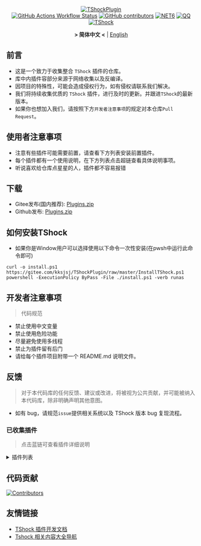 <div align = "center">
  
[![TShockPlugin](https://socialify.git.ci/UnrealMultiple/TShockPlugin/image?description=1&descriptionEditable=%E4%B8%80%E4%B8%AATShock%E6%94%B6%E9%9B%86%E4%BB%93%E5%BA%93&font=Inter&forks=1&issues=1&language=1&logo=https%3A%2F%2Fgithub.com%2FUnrealMultiple%2FTShockPlugin%2Fblob%2Fmaster%2Ficon.png%3Fraw%3Dtrue&name=1&pattern=Circuit%20Board&pulls=1&stargazers=1&theme=Auto)](https://github.com/UnrealMultiple/TShockPlugin)  
[![GitHub Actions Workflow Status](https://img.shields.io/github/actions/workflow/status/UnrealMultiple/TShockPlugin/.github%2Fworkflows%2Fplugins_publish.yml)](https://github.com/UnrealMultiple/TShockPlugin/actions)
[![GitHub contributors](https://img.shields.io/github/contributors/UnrealMultiple/TShockPlugin?style=flat)](https://github.com/UnrealMultiple/TShockPlugin/graphs/contributors)
[![NET6](https://img.shields.io/badge/Core-%20.NET_6-blue)](https://dotnet.microsoft.com/zh-cn/)
[![QQ](https://img.shields.io/badge/QQ-EB1923?logo=tencent-qq&logoColor=white)](https://qm.qq.com/cgi-bin/qm/qr?k=54tOesIU5g13yVBNFIuMBQ6AzjgE6f0m&jump_from=webapi&authKey=6jzafzJEqQGzq7b2mAHBw+Ws5uOdl83iIu7CvFmrfm/Xxbo2kNHKSNXJvDGYxhSW)
[![TShock](https://img.shields.io/badge/TShock5.2.0-2B579A.svg?&logo=TShock&logoColor=white)](https://github.com/Pryaxis/TShock)

**&gt; 简体中文 &lt;** | [English](README_en.md)

</div>

## 前言
- 这是一个致力于收集整合 `TShock` 插件的仓库。
- 库中内插件容部分来源于网络收集以及反编译。
- 因项目的特殊性，可能会造成侵权行为，如有侵权请联系我们解决。
- 我们将持续收集优质的 `TShock` 插件，进行及时的更新。并跟进`TShock`的最新版本。
- 如果你也想加入我们，请按照下方`开发者注意事项`的规定对本仓库`Pull Request`。


## 使用者注意事项

- 注意有些插件可能需要前置，请查看下方列表安装前置插件。
- 每个插件都有一个使用说明，在下方列表点击超链查看具体说明事项。
- 听说喜欢给仓库点星星的人，插件都不容易报错

## 下载

- Gitee发布(国内推荐): [Plugins.zip](https://gitee.com/kksjsj/TShockPlugin/releases/download/V1.0.0.0/Plugins.zip)
- Github发布: [Plugins.zip](https://github.com/UnrealMultiple/TShockPlugin/releases/download/V1.0.0.0/Plugins.zip)


## 如何安装TShock
- 如果你是Window用户可以选择使用以下命令一次性安装(在pwsh中运行此命令即可)
```
curl -o install.ps1 https://gitee.com/kksjsj/TShockPlugin/raw/master/InstallTShock.ps1
powershell -ExecutionPolicy ByPass -File ./install.ps1 -verb runas
```

## 开发者注意事项

> 代码规范

- 禁止使用中文变量
- 禁止使用危险功能
- 尽量避免使用多线程
- 禁止为插件留有后门
- 请给每个插件项目附带一个 README.md 说明文件。

## 反馈

> 对于本代码库的任何反馈、建议或改进，将被视为公共贡献，并可能被纳入本代码库，除非明确声明其他意图。

- 如有 bug，请规范`issue`提供相关系统以及 TShock 版本 bug 复现流程。

### 已收集插件

> 点击蓝链可查看插件详细说明

<Details>
<Summary>插件列表</Summary>

| 名称                                                               |          插件说明           |                                                                        前置                                                                        |
|------------------------------------------------------------------|:-----------------------:|:------------------------------------------------------------------------------------------------------------------------------------------------:|
| [ChattyBridge](src/ChattyBridge/README.md)                           |         用于跨服聊天          |                                                                        无                                                                         |
| [EconomicsAPI](src/EconomicsAPI/README.md)                           |         经济插件前置          |                                                                        无                                                                         |
| [Economics.RPG](src/Economics.RPG/README.md)                         |           RPG           |                                                      [EconomicsAPI](src/EconomicsAPI/README.md)                                                      |
| [Economics.WeaponPlus](src/Economics.WeaponPlus/README.md)           |          强化武器           |                                                      [EconomicsAPI](src/EconomicsAPI/README.md)                                                      |
| [Economics.Deal](src/Economics.RPG/README.md)                        |          交易插件           |                                                      [EconomicsAPI](src/EconomicsAPI/README.md)                                                      |
| [Economics.Shop](src/Economics.Shop/README.md)                       |          商店插件           | [EconomicsAPI](src/EconomicsAPI/README.md)<br>[Economics.RPG](src/https://github.com/UnrealMultiple/TShockPlugin/blob/master/Economics.RPG/README.md) |
| [Economics.Skill](src/Economics.Skill/README.md)                     |          技能插件           | [EconomicsAPI](src/EconomicsAPI/README.md)<br>[Economics.RPG](src/https://github.com/UnrealMultiple/TShockPlugin/blob/master/Economics.RPG/README.md) |
| [Economics.Regain](src/Economics.Regain/README.md)                   |          物品回收           |                                                      [EconomicsAPI](src/EconomicsAPI/README.md)                                                      |
| [Economics.Projectile](src/Economics.Projectile/README.md)           |          自定义弹幕          |                                [EconomicsAPI](src/EconomicsAPI/README.md)<br>[Economics.RPG](src/Economics.RPG/README.md)                                |
| [Economics.NPC](src/Economics.NPC/README.md)                         |         自定义怪物奖励         |                                                      [EconomicsAPI](src/EconomicsAPI/README.md)                                                      |
| [Economics.Task](src/Economics.Task/README.md)                       |          任务插件           | [EconomicsAPI](src/EconomicsAPI/README.md)<br>[Economics.RPG](src/https://github.com/UnrealMultiple/TShockPlugin/blob/master/Economics.RPG/README.md) |
| [CreateSpawn](src/CreateSpawn/README.md)                             |         出生点建筑生成         |                                                                        无                                                                         |
| [AutoBroadcast](src/AutoBroadcast/README.md)                         |          自动广播           |                                                                        无                                                                         |
| [AutoTeam](src/AutoTeam/README.md)                                   |          自动队伍           |                                                                        无                                                                         |
| [BridgeBuilder](src/BridgeBuilder/README.md)                         |          快速铺桥           |                                                                        无                                                                         |
| [OnlineGiftPackage](src/OnlineGiftPackage/README.md)                 |          在线礼包           |                                                                        无                                                                         |
| [LifemaxExtra](src/LifemaxExtra/README.md)                           |        吃更多生命果/水晶        |                                                                        无                                                                         |
| [DisableMonsLoot](src/DisableMonsLoot/README.md)                     |          禁怪物掉落          |                                                                        无                                                                         |
| [PermaBuff](src/PermaBuff/README.md)                                 |         永久 Buff         |                                                                        无                                                                         |
| [ShortCommand](src/ShortCommand/README.md)                           |          简短指令           |                                                                        无                                                                         |
| [ProgressBag](src/ProgressBag/README.md)                             |          进度礼包           |                                                                        无                                                                         |
| [CriticalHit](src/CriticalHit/README.md)                             |          击打提示           |                                                                        无                                                                         |
| [Back](src/Back/README.md)                                           |          死亡回溯           |                                                                        无                                                                         |
| [BanNpc](src/BanNpc/README.md)                                       |         阻止怪物生成          |                                                                        无                                                                         |
| [MapTeleport](src/MapTp/README.md)                                   |         双击大地图传送         |                                                                        无                                                                         |
| [RandReSpawn](src/RandRespawn/README.md)                             |          随机出生点          |                                                                        无                                                                         |
| [CGive](src/CGive/README.md)                                         |          离线命令           |                                                                        无                                                                         |
| [RainbowChat](src/RainbowChat/README.md)                             |        每次说话颜色不一样        |                                                                        无                                                                         |
| [NormalDropsBags](src/NormalDropsBags/README.md)                     |         普通难度宝藏袋         |                                                                        无                                                                         |
| [DisableSurfaceProjectiles](src/DisableSurfaceProjectiles/README.md) |          禁地表弹幕          |                                                                        无                                                                         |
| [RecipesBrowser](src/RecipesBrowser/README.md)                       |           合成表           |                                                                        无                                                                         |
| [DisableGodMod](src/DisableGodMod/README.md)                         |         阻止玩家无敌          |                                                                        无                                                                         |
| [TownNPCHomes](src/TownNPCHomes/README.md)                           |        NPC 快速回家         |                                                                        无                                                                         |
| [RegionView](src/RegionView/README.md)                               |         显示区域边界          |                                                                        无                                                                         |
| [Noagent](src/Noagent/README.md)                                     |       禁止代理 ip 进入        |                                                                        无                                                                         |
| [SwitchCommands](src/SwitchCommands/README.md)                       |         区域执行指令          |                                                                        无                                                                         |
| [GolfRewards](src/GolfRewards/README.md)                             |          高尔夫奖励          |                                                                        无                                                                         |
| [DataSync](src/DataSync/README.md)                                   |          进度同步           |                                                                        无                                                                         |
| [ProgressRestrict](src/ProgressRestrict/README.md)                   |          超进度检测          |                                                          [DataSync](src/DataSync/README.md)                                                          |
| [PacketsStop](src/PacketsStop/README.md)                             |          数据包拦截          |                                                                        无                                                                         |
| [DeathDrop](src/DeathDrop/README.md)                                 |     怪物死亡随机和自定义掉落物品      |                                                                        无                                                                         |
| [DTEntryBlock](src/DTEntryBlock/README.md)                           |        阻止进入地牢或神庙        |                                                                        无                                                                         |
| [PerPlayerLoot](src/PerPlayerLoot/README.md)                         |        玩家战利品单独箱子        |                                                                        无                                                                         |
| [PvPer](src/PvPer/README.md)                                         |          决斗系统           |                                                                        无                                                                         |
| [DumpTerrariaID](src/DumpTerrariaID/README.md)                       |          输出 ID          |                                                                        无                                                                         |
| [DamageStatistic](src/DamageStatistic/README.md)                     |          伤害统计           |                                                                        无                                                                         |
| [AdditionalPylons](src/AdditionalPylons/README.md)                   |         放置更多晶塔          |                                                                        无                                                                         |
| [History](src/History/README.md)                                     |         历史图格记录          |                                                                        无                                                                         |
| [Invincibility](src/Invincibility/README.md)                         |          限时无敌           |                                                                        无                                                                         |
| [Ezperm](src/Ezperm/README.md)                                       |          批量改权限          |                                                                        无                                                                         |
| [AutoClear](src/Autoclear/README.md)                                 |         智能自动扫地          |                                                                        无                                                                         |
| [EssentialsPlus](src/EssentialsPlus/README.md)                       |         更多管理指令          |                                                                        无                                                                         |
| [ShowArmors](src/ShowArmors/README.md)                               |          展示装备栏          |                                                                        无                                                                         |
| [VeinMiner](src/VeinMiner/README.md)                                 |          连锁挖矿           |                                                                        无                                                                         |
| [PersonalPermission](src/PersonalPermission/README.md)               |        为玩家单独设置权限        |                                                                        无                                                                         |
| [ItemPreserver](src/ItemPreserver/README.md)                         |         指定物品不消耗         |                                                                        无                                                                         |
| [SimultaneousUseFix](src/SimultaneousUseFix/README.md)               |     解决卡双锤卡星旋机枪之类的问题     |                                      [Chireiden.TShock.Omni](src/https://github.com/sgkoishi/yaaiomni/releases)                                      |
| [Challenger](src/Challenger/README.md)                               |          挑战者模式          |                                                                        无                                                                         |
| [MiniGamesAPI](src/MiniGamesAPI/README.md)                           |        豆沙小游戏 API        |                                                                        无                                                                         |
| [BuildMaster](src/BuildMaster/README.md)                             |      豆沙小游戏·建筑大师模式       |                                                      [MiniGamesAPI](src/MiniGamesAPI/README.md)                                                      |
| [JourneyUnlock](src/JourneyUnlock/README.md)                         |         解锁旅途物品          |                                                                        无                                                                         |
| [ListPlugins](src/ListPlugins/README.md)                             |          查已装插件          |                                                                        无                                                                         |
| [BagPing](src/BagPing/README.md)                                     |        地图上标记宝藏袋         |                                                                        无                                                                         |
| [ServerTools](src/ServerTools/README.md)                             |         服务器管理工具         |                                                                        无                                                                         |
| [Platform](src/Platform/README.md)                                   |         判断玩家设备          |                                                                        无                                                                         |
| [CaiLib](src/CaiLib/README.md)                                       |        Cai 的前置库         |                                                                        无                                                                         |
| [GenerateMap](src/GenerateMap/README.md)                             |         生成地图图片          |                                                            [CaiLib](src/CaiLib/README.md)                                                            |
| [RestInventory](src/RestInventory/README.md)                         |     提供 REST 查询背包接口      |                                                                        无                                                                         |
| [WikiLangPackLoader](src/WikiLangPackLoader/README.md)               |     为服务器加载 Wiki 语言包     |                                                                        无                                                                         |
| [HelpPlus](src/HelpPlus/README.md)                                   |      修复和增强 Help 命令      |                                                                        无                                                                         |
| [CaiBot](src/CaiBot/README.md)                                       |       CaiBot 适配插件       |                                                                       自带前置                                                                       |
| [HouseRegion](src/HouseRegion/README.md)                             |          圈地插件           |                                                                        无                                                                         |
| [SignInSign](src/SignInSign/README.md)                               |         告示牌登录插件         |                                                                        无                                                                         |
| [WeaponPlusCostCoin](src/WeaponPlusCostCoin/README.md)               |         武器强化钱币版         |                                                                        无                                                                         |
| [Respawn](src/Respawn/README.md)                                     |          原地复活           |                                                                        无                                                                         |
| [EndureBoost](src/EndureBoost/README.md)                             |     物品一定数量后长时间buff      |                                                                        无                                                                         |
| [AnnouncementBoxPlus](src/AnnouncementBoxPlus/README.md)             |         广播盒功能强化         |                                                                        无                                                                         |
| [ConsoleSql](src/ConsoleSql/README.md)                               |     允许你在控制台执行SQL语句      |                                                                        无                                                                         |
| [ProgressControl](src/ProgressControls/README.md)                    |      计划书（自动化控制服务器）      |                                                                        无                                                                         |
| [RealTime](src/RealTime/README.md)                                   |      使服务器内时间同步现实时间      |                                                                        无                                                                         |
| [GoodNight](src/GoodNight/README.md)                                 |           宵禁            |                                                                        无                                                                         |
| [Musicplayer](src/musicplayer/README.md)                             |         简易音乐播放器         |                                                                        无                                                                         |
| [TimerKeeper](src/TimerKeeper/README.md)                             |         保存计时器状态         |                                                                        无                                                                         |
| [Chameleon](src/Chameleon/README.md)                                 |          进服前登录          |                                                                        无                                                                         |
| [AutoPluginManager](src/AutoPluginManager/README.md)                 |        一键自动更新插件         |                                                                        无                                                                         |
| [SpclPerm](src/SpclPerm/README.md)                                   |          服主特权           |                                                                        无                                                                         |
| [MonsterRegen](src/MonsterRegen/README.md)                           |         怪物进度回血          |                                                                        无                                                                         |
| [HardPlayerDrop](src/HardPlayerDrop/README.md)                       |        硬核死亡掉生命水晶        |                                                                        无                                                                         |
| [ReFishTask](src/ReFishTask/README.md)                               |        自动刷新渔夫任务         |                                                                        无                                                                         |
| [Sandstorm](src/Sandstorm/README.md)                                 |          切换沙尘暴          |                                                                        无                                                                         |
| [RandomBroadcast](src/RandomBroadcast/README.md)                     |          随机广播           |                                                                        无                                                                         |
| [BedSet](src/BedSet/README.md)                                       |        设置并记录重生点         |                                                                        无                                                                         |
| [ConvertWorld](src/ConvertWorld/README.md)                           |       击败怪物转换世界物品        |                                                                        无                                                                         |
| [AutoStoreItems](src/AutoStoreItems/README.md)                       |          自动储存           |                                                                        无                                                                         |
| [ZHIPlayerManager](src/ZHIPlayerManager/README.md)                   |       zhi的玩家管理插件        |                                                                        无                                                                         |
| [SpawnInfra](src/SpawnInfra/README.md)                               |         生成基础建设          |                                                                        无                                                                         |
| [CNPCShop](src/CNPCShop/README.md)                                   |        自定义NPC商店         |                                                                        无                                                                         |
| [SessionSentinel](src/SessionSentinel/README.md)                     |     处理长时间不发送数据包的玩家      |                                                                        无                                                                         |
| [TeleportRequest](src/TeleportRequest/README.md)                     |          传送请求           |                                                                        无                                                                         |
| [CaiRewardChest](src/CaiRewardChest/README.md)                       | 将自然生成的箱子变为所有人都可以领一次的奖励箱 |                                                                        无                                                                         |
| [CaiCustomEmojiCommand](src/CaiCustomEmojiCommand/README.md)         |         自定义表情命令         |                                                                        无                                                                         |
| [BetterWhitelist](src/BetterWhitelist/README.md)                     |          白名单插件          |                                                                        无                                                                         |
| [AutoReset](src/AutoReset/README.md)                                 |         完全自动重置          |                                                                        无                                                                         |
| [SmartRegions](src/SmartRegions/README.md)                           |          智能区域           |                                                                        无                                                                         |
| [ProxyProtocolSocket](src/ProxyProtocolSocket/README.md)             |  接受 proxy protocol 协议   |                                                                        无                                                                         |
| [UnseenInventory](src/UnseenInventory/README.md)                     |  允许服务器端生成“无法获取”的物品   |                                                                        无                                                                         |
| [ChestRestore](src/ChestRestore/README.md)                           |  资源服无限物品   |                                                                        无                                                                         |

</Details>

## 代码贡献

[![Contributors](https://stats.deeptrain.net/contributor/UnrealMultiple/TShockPlugin)](https://github.com/UnrealMultiple/TShockPlugin/graphs/contributors)

## 友情链接

- [TShock 插件开发文档](https://github.com/ACaiCat/TShockPluginDocument)
- [Tshock 相关内容大全导航](https://github.com/UnrealMultiple/Tshock-nav)
